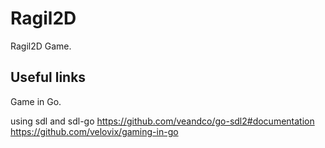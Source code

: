 # Ragil2D

Ragil2D Game.

## Useful links

Game in Go.

using sdl and sdl-go
https://github.com/veandco/go-sdl2#documentation
https://github.com/velovix/gaming-in-go
